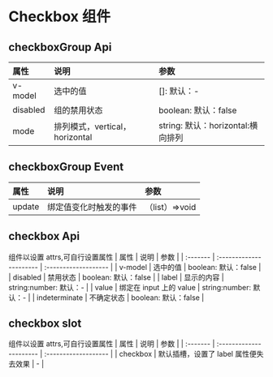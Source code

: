 # Checkbox 组件

<script setup>
  import demo from "./demo.vue"
    import demoGroup from "./demoGroup.vue"
  import preView from "@/components/preview/preview.vue"
</script>
<demo />
<pre-view compName="checkbox" vueFName="demo" />

<demoGroup />
<pre-view compName="checkbox" vueFName="demoGroup" />

## checkboxGroup Api

| 属性     | 说明                            | 参数                              |
| :------- | :------------------------------ | :-------------------------------- |
| v-model  | 选中的值                        | []: 默认：-                       |
| disabled | 组的禁用状态                    | boolean: 默认：false              |
| mode     | 排列模式，vertical， horizontal | string: 默认：horizontal:横向排列 |

## checkboxGroup Event

| 属性   | 说明                   | 参数           |
| :----- | :--------------------- | :------------- |
| update | 绑定值变化时触发的事件 | （list）=>void |

## checkbox Api

组件以设置 attrs,可自行设置属性
| 属性 | 说明 | 参数 |
| :------- | :---------------------- | :------------------- |
| v-model | 选中的值 | boolean: 默认：false |
| disabled | 禁用状态 | boolean: 默认：false |
| label | 显示的内容 | string:number: 默认：- |
| value | 绑定在 input 上的 value | string:number: 默认：- |
| indeterminate | 不确定状态 | boolean: 默认：false |

## checkbox slot

组件以设置 attrs,可自行设置属性
| 属性 | 说明 | 参数 |
| :------- | :---------------------- | :------------------- |
| checkbox | 默认插槽，设置了 label 属性便失去效果 | - |
